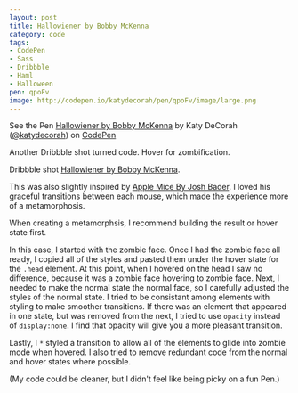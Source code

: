 ```yaml
---
layout: post
title: Hallowiener by Bobby McKenna
category: code
tags: 
- CodePen
- Sass
- Dribbble
- Haml
- Halloween
pen: qpoFv
image: http://codepen.io/katydecorah/pen/qpoFv/image/large.png
---
```



<p data-height="400" data-theme-id="97" data-slug-hash="qpoFv" data-user="katydecorah" data-default-tab="result" class='codepen'>See the Pen <a href='http://codepen.io/katydecorah/pen/qpoFv'>Hallowiener by Bobby McKenna</a> by Katy DeCorah (<a href='http://codepen.io/katydecorah'>@katydecorah</a>) on <a href='http://codepen.io'>CodePen</a></p>

Another Dribbble shot turned code. Hover for zombification.

Dribbble shot [Hallowiener by Bobby McKenna](http://dribbble.com/shots/1286749).

This was also slightly inspired by [Apple Mice By Josh Bader](http://codepen.io/joshbader/pen/fKjra). I loved his graceful transitions between each mouse, which made the experience more of a metamorphosis.

When creating a metamorphsis, I recommend building the result or hover state first. 

In this case, I started with the zombie face. Once I had the zombie face all ready, I copied all of the styles and pasted them under the hover state for the `.head` element. At this point, when I hovered on the head I saw no difference, because it was a zombie face hovering to zombie face. 
Next, I needed to make the normal state the normal face, so I carefully adjusted the styles of the normal state. I tried to be consistant among elements with styling to make smoother transitions. If there was an element that appeared in one state, but was removed from the next, I tried to use `opacity` instead of `display:none`. I find that opacity will give you a more pleasant transition.

Lastly, I `*` styled a transition to allow all of the elements to glide into zombie mode when hovered. I also tried to remove redundant code from the normal and hover states where possible.

(My code could be cleaner, but I didn't feel like being picky on a fun Pen.)